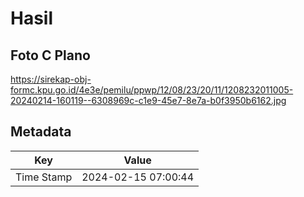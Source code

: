 # Hasil

## Foto C Plano

https://sirekap-obj-formc.kpu.go.id/4e3e/pemilu/ppwp/12/08/23/20/11/1208232011005-20240214-160119--6308969c-c1e9-45e7-8e7a-b0f3950b6162.jpg


## Metadata

| Key        | Value               |
| ---------- | ------------------- |
| Time Stamp | 2024-02-15 07:00:44 |



